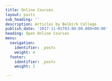 ```yaml
---
title: Online Courses
layout: posts
sub_heading: ''
description: Articles by Belkirk College
publish_date: '2017-11-01T03:00:00.000+00:00'
heading: Open Online Courses
menu:
  navigation:
    identifier: _posts
    weight: 4
  footer:
    identifier: _posts
    weight: 2

---
```

